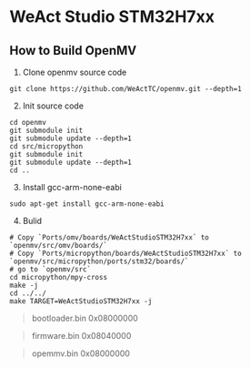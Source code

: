 # WeAct Studio STM32H7xx
## How to Build OpenMV

1. Clone openmv source code
```
git clone https://github.com/WeActTC/openmv.git --depth=1
```

2. Init source code
```
cd openmv
git submodule init
git submodule update --depth=1
cd src/micropython
git submodule init
git submodule update --depth=1
cd ..
```

3. Install gcc-arm-none-eabi
```
sudo apt-get install gcc-arm-none-eabi
```

4. Bulid
```
# Copy `Ports/omv/boards/WeActStudioSTM32H7xx` to `openmv/src/omv/boards/`
# Copy `Ports/micropython/boards/WeActStudioSTM32H7xx` to `openmv/src/micropython/ports/stm32/boards/`
# go to `openmv/src`
cd micropython/mpy-cross
make -j
cd ../../
make TARGET=WeActStudioSTM32H7xx -j
```

> bootloader.bin 0x08000000

> firmware.bin 0x08040000

> opemmv.bin 0x08000000
